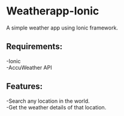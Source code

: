 # Weatherapp-Ionic  
A simple weather app using Ionic framework.  
## Requirements:
-Ionic  
-AccuWeather API  
## Features:  
-Search any location in the world.  
-Get the weather details of that location.
